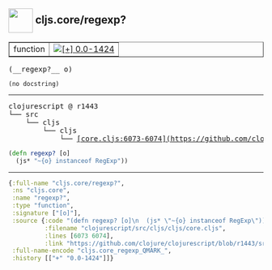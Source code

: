 ## <img width="48px" valign="middle" src="http://i.imgur.com/Hi20huC.png"> cljs.core/regexp?

 <table border="1">
<tr>
<td>function</td>
<td><a href="https://github.com/cljsinfo/api-refs/tree/0.0-1424"><img valign="middle" alt="[+] 0.0-1424" src="https://img.shields.io/badge/+-0.0--1424-lightgrey.svg"></a> </td>
</tr>
</table>

 <samp>
(__regexp?__ o)<br>
</samp>

```
(no docstring)
```

---

 <pre>
clojurescript @ r1443
└── src
    └── cljs
        └── cljs
            └── <ins>[core.cljs:6073-6074](https://github.com/clojure/clojurescript/blob/r1443/src/cljs/cljs/core.cljs#L6073-L6074)</ins>
</pre>

```clj
(defn regexp? [o]
  (js* "~{o} instanceof RegExp"))
```


---

```clj
{:full-name "cljs.core/regexp?",
 :ns "cljs.core",
 :name "regexp?",
 :type "function",
 :signature ["[o]"],
 :source {:code "(defn regexp? [o]\n  (js* \"~{o} instanceof RegExp\"))",
          :filename "clojurescript/src/cljs/cljs/core.cljs",
          :lines [6073 6074],
          :link "https://github.com/clojure/clojurescript/blob/r1443/src/cljs/cljs/core.cljs#L6073-L6074"},
 :full-name-encode "cljs.core_regexp_QMARK_",
 :history [["+" "0.0-1424"]]}

```
